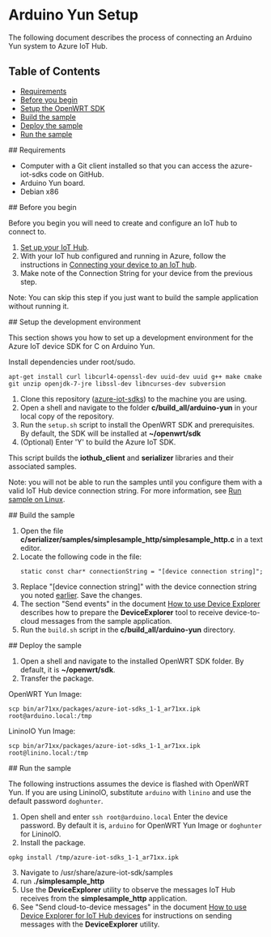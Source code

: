# Arduino Yun Setup

The following document describes the process of connecting an Arduino Yun system to Azure IoT Hub.

## Table of Contents

- [Requirements](#requirements)
- [Before you begin](#beforebegin)
- [Setup the OpenWRT SDK](#setup)
- [Build the sample](#build)
- [Deploy the sample](#deploy)
- [Run the sample](#run)

<a name="requirements"/>
## Requirements

  - Computer with a Git client installed so that you can access the azure-iot-sdks code on GitHub.
  - Arduino Yun board.
  - Debian x86

<a name="beforebegin"/>
## Before you begin

Before you begin you will need to create and configure an IoT hub to connect to.

  1. [Set up your IoT Hub][setup-iothub].
  2. With your IoT hub configured and running in Azure, follow the instructions in [Connecting your device to an IoT hub][provision-device].
  3. Make note of the Connection String for your device from the previous step.

Note: You can skip this step if you just want to build the sample application without running it.

<a name="setup"/>
## Setup the development environment

This section shows you how to set up a development environment for the Azure IoT device SDK for C on Arduino Yun.

Install dependencies under root/sudo. 

``` 
apt-get install curl libcurl4-openssl-dev uuid-dev uuid g++ make cmake git unzip openjdk-7-jre libssl-dev libncurses-dev subversion
```

1. Clone this repository ([azure-iot-sdks](https://github.com/Azure/azure-iot-sdks)) to the machine you are using.
2. Open a shell and navigate to the folder **c/build_all/arduino-yun** in your local copy of the repository.
3. Run the `setup.sh` script to install the OpenWRT SDK and prerequisites. By default, the SDK will be installed at **~/openwrt/sdk**
4. (Optional) Enter 'Y' to build the Azure IoT SDK.

This script builds the **iothub_client** and **serializer** libraries and their associated samples.

Note: you will not be able to run the samples until you configure them with a valid IoT Hub device connection string. For more information, see [Run sample on Linux](run_sample_on_desktop_linux.md).

 <a name="build"/>
## Build the sample

1. Open the file **c/serializer/samples/simplesample_http/simplesample_http.c** in a text editor.
2. Locate the following code in the file:
   ```
   static const char* connectionString = "[device connection string]";
   ```
3. Replace "[device connection string]" with the device connection string you noted [earlier](#beforebegin). Save the changes.
4. The section "Send events" in the document [How to use Device Explorer](../../tools/DeviceExplorer/doc/how_to_use_device_explorer.md) describes how to prepare the **DeviceExplorer** tool to receive device-to-cloud messages from the sample application.
5. Run the `build.sh` script in the **c/build_all/arduino-yun** directory.   

<a name="deploy"/>
## Deploy the sample

1. Open a shell and navigate to the installed OpenWRT SDK folder. By default, it is **~/openwrt/sdk**.
2. Transfer the package.

OpenWRT Yun Image:

```
scp bin/ar71xx/packages/azure-iot-sdks_1-1_ar71xx.ipk root@arduino.local:/tmp
```

LininoIO Yun Image:

```
scp bin/ar71xx/packages/azure-iot-sdks_1-1_ar71xx.ipk root@linino.local:/tmp
```

<a name="run"/>
## Run the sample

The following instructions assumes the device is flashed with OpenWRT Yun. If you are using LininoIO, substitute `arduino` with `linino` and use the default password `doghunter`.

1. Open shell and enter `ssh root@arduino.local` Enter the device password. By default it is, `arduino` for OpenWRT Yun Image or `doghunter` for LininoIO.
2. Install the package.

```
opkg install /tmp/azure-iot-sdks_1-1_ar71xx.ipk
```

3. Navigate to /usr/share/azure-iot-sdk/samples
4. run **./simplesample_http**
5. Use the **DeviceExplorer** utility to observe the messages IoT Hub receives from the **simplesample_http** application.
7. See "Send cloud-to-device messages" in the document [How to use Device Explorer for IoT Hub devices][device-explorer] for instructions on sending messages with the **DeviceExplorer** utility.

[setup-devbox-linux]: devbox_setup.md
[device-explorer]: ../../tools/DeviceExplorer/doc/how_to_use_device_explorer.md
[setup-iothub]: ../../doc/setup_iothub.md
[provision-device]: ./provision_device.md
